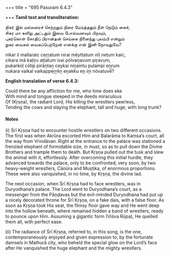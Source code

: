 +++
title = "695 Pasuram 6.4.3"

+++
**Tamil text and transliteration:**

நிகர் இல் மல்லரைச் செற்றதும் நிரை மேய்த்ததும் நீள் நெடும் கைச்,  
சிகர மா களிறு அட்டதும் இவை போல்வனவும் பிறவும்,  
புகர்கொள் சோதிப் பிரான்தன் செய்கை நினைந்து புலம்பி என்றும்  
நுகர வைகல் வைகப்பெற்றேன் எனக்கு என் இனி நோவதுவே?

nikar il mallaraic ceṟṟatum nirai mēyttatum nīḷ neṭum kaic,  
cikara mā kaḷiṟu aṭṭatum ivai pōlvaṉavum piṟavum,  
pukarkoḷ cōtip pirāṉtaṉ ceykai niṉaintu pulampi eṉṟum  
nukara vaikal vaikappeṟṟēṉ eṉakku eṉ iṉi nōvatuvē?

**English translation of verse 6.4.3:**

Could there be any affliction for me, who time does eke  
With mind and tongue steeped in the deeds miraculous  
Of (Kṛṣṇa), the radiant Lord, His killing the wrestlers peerless,  
Tending the cows and slaying the elephant, tall and huge, with long trunk?

#### Notes

\(i\) Śrī Kṛṣṇa had to encounter hostile wrestlers on two different occasions. The first was when Akrūra escorted Him and Balarāma to Kaṃsa’s court, all the way from Vrindāvan. Right at the entrance to the palace was stationed a frenzied elephant of formidable size, in must, so as to pull down the Divine Brothers and trample them to death. But Kṛṣṇa pulled out the tusk and slew the animal with it, effortlessly. After overcoming this initial hurdle, they advanced towards the palace, only to be confronted, very soon, by two heavy-weight wrestlers, Cāṇūra and Muṣṭika, of enormous proportions. These were also vanquished, in no time, by Kṛṣṇa, the divine lad.

The next occasion, when Śrī Kṛṣṇa had to face wrestlers, was in Duryodhana’s palace. The Lord went to Duryodhana’s court, as a messenger from the Pāṇḍavas but the evil-minded Duryodhana had put up a nicely decorated throne for Śrī Kṛṣṇa, on a fake dais, with a false floor. As soon as Kṛṣṇa took His seat, the flimsy floor gave way and He went deep into the hollow beneath, where remained hidden a band of wrestlers, ready to pounce upon Him. Assuming a gigantic form (Viśva Rūpa), He quelled them all, with perfect ease.

\(ii\) The radiance of Śrī Kṛṣṇa, referred to, in this song, is the one, contemporaneously enjoyed and given expression to, by the fortunate damsels in Mathurā city, who beheld the special glow on the Lord’s face after He vanquished the huge elephant and the mighty wrestlers.


